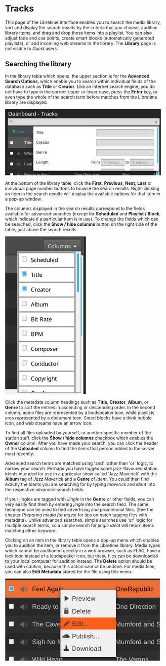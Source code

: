 # Tracks

This page of the Libretime interface enables you to search the media library,
sort and display the search results by the criteria that you choose, audition
library items, and drag and drop those items into a playlist. You can also
adjust fade and cue points, create smart blocks (automatically generated
playlists), or add incoming web streams to the library. The **Library** page
is not visible to *Guest* users.

Searching the library
---------------------

In the library table which opens, the upper section is for the **Advanced
Search Options**, which enable you to search within individual fields of the
database such as **Title** or **Creator**. Like an Internet search engine, you
do not have to type in the correct upper or lower case, press the **Enter** key,
or even type the whole of the search term before matches from the Libretime
library are displayed.

![](static/advanced-search.png)

At the bottom of the library table, click the **First**, **Previous**, **Next**,
**Last** or individual page number buttons to browse the search results.
Right-clicking an item in the search results will display the available options
for that item in a pop-up window.

The columns displayed in the search results correspond to the fields available
for advanced searches (except for **Scheduled** and **Playlist / Block**, which
indicate if a particular item is in use). To change the fields which can be
searched, click the **Show / hide columns** button on the right side of the
table, just above the search results.

![](../dashboard/static/columns.png)

Click the metadata column headings such as **Title**, **Creator**, **Album**, or
**Genre** to sort the entries in ascending or descending order. In the second
column, audio files are represented by a loudspeaker icon, while playlists ares
represented by a document icon. Smart blocks have a think bubble icon, and web
streams have an arrow icon.

To find all files uploaded by yourself, or another specific member of the
station staff, click the **Show / hide columns** checkbox which enables the
**Owner** column. After you have made your search, you can click the header of
the **Uploaded** column to find the items that person added to the server most
recently.

Advanced search terms are matched using 'and' rather than 'or' logic, to narrow
your search. Perhaps you have tagged some jazz-flavoured station idents intended
for use in a particular show called 'Jazz Maverick' with the **Album** tag of
*Jazz Maverick* and a **Genre** of *Ident*. You could then find exactly the
idents you are searching for by typing *maverick* and *ident* into the
respective advanced search fields.

If your jingles are tagged with *Jingle* in the **Genre** or other fields, you
can very easily find them by entering *jingle* into the search field. The same
technique can be used to find advertising and promotional files. (See the
chapter *Preparing media for ingest* for tips on batch tagging files with
metadata). Unlike advanced searches, simple searches use 'or' logic for
multiple search terms, so a simple search for *jingle ident* will return items
matching either keyword.

Clicking on an item in the library table opens a pop-up menu which enables you
to audition the item, or remove it from the Libretime library. Media types which
cannot be auditioned directly in a web browser, such as FLAC, have a lock icon
instead of a loudspeaker icon, but these files can be downloaded to your local
computer for audition instead. The **Delete** option should be used with
caution, because this action cannot be undone. For media files, you can also
**Edit Metadata** stored for the file using this menu.

![](static/edit-metadata.png)
